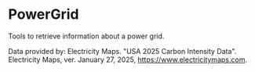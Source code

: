 # PowerGrid
Tools to retrieve information about a power grid.



Data provided by:
Electricity Maps. "USA 2025 Carbon Intensity Data". Electricity Maps, ver. January 27, 2025, https://www.electricitymaps.com.
